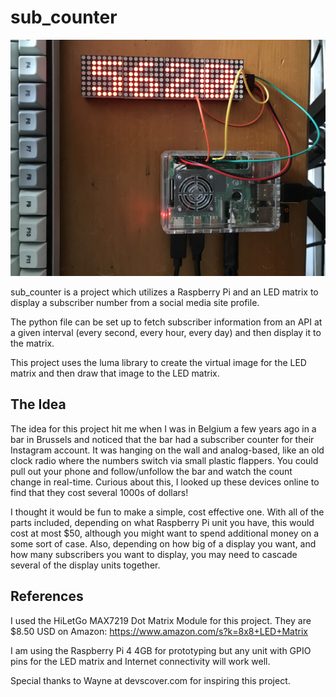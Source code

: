 # sub_counter

![](images/IMG_0641.jpg)

sub_counter is a project which utilizes a Raspberry Pi and an 
LED matrix to display a subscriber number from a social media
site profile. 

The python file can be set up to fetch subscriber information
from an API at a given interval (every second, every hour, every
day) and then display it to the matrix.

This project uses the luma library to create the virtual image
for the LED matrix and then draw that image to the LED matrix.

## The Idea

The idea for this project hit me when I was in Belgium a few
years ago in a bar in Brussels and noticed that the bar had
a subscriber counter for their Instagram account. It was hanging
on the wall and analog-based, like an old clock radio where the
numbers switch via small plastic flappers. You could
pull out your phone and follow/unfollow the bar and watch the
count change in real-time. Curious about this, I looked up these devices 
online to find that they cost several 1000s of dollars! 

I thought it would be fun to make a simple, cost effective 
one. With all of the parts included, depending on what Raspberry
Pi unit you have, this would cost at most $50, although you might 
want to spend additional money on a some sort of case. Also, 
depending on how big of a display you want, and how many 
subscribers you want to display, you may need to cascade several
of the display units together.

## References

I used the HiLetGo MAX7219 Dot Matrix Module for this project.
They are $8.50 USD on Amazon:
https://www.amazon.com/s?k=8x8+LED+Matrix

I am using the Raspberry Pi 4 4GB for prototyping but any unit
with GPIO pins for the LED matrix and Internet connectivity will
work well.

Special thanks to Wayne at devscover.com for inspiring this
project.

